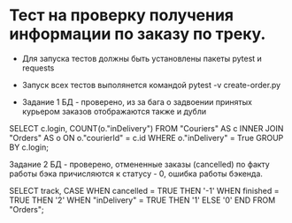 # Тест на проверку получения информации по заказу по треку.
- Для запуска тестов должны быть установлены пакеты pytest и requests
- Запуск всех тестов выполянется командой pytest -v create-order.py

- Задание 1 БД - проверено, из за бага о задвоении принятых курьером заказов отображаются также и дубли

SELECT c.login,
COUNT(o."inDelivery")
FROM "Couriers" AS c
INNER JOIN "Orders" AS o ON o."courierId" = c.id
WHERE o."inDelivery" = True
GROUP BY c.login;

Задание 2 БД - проверено, отмененные заказы (cancelled) по факту работы бэка причисляются к статусу - 0, ошибка работы бэкенда.

SELECT track,
CASE
WHEN cancelled = TRUE THEN '-1'
WHEN finished = TRUE THEN '2'
WHEN "inDelivery" = TRUE THEN '1'
ELSE '0'
END
FROM "Orders";
